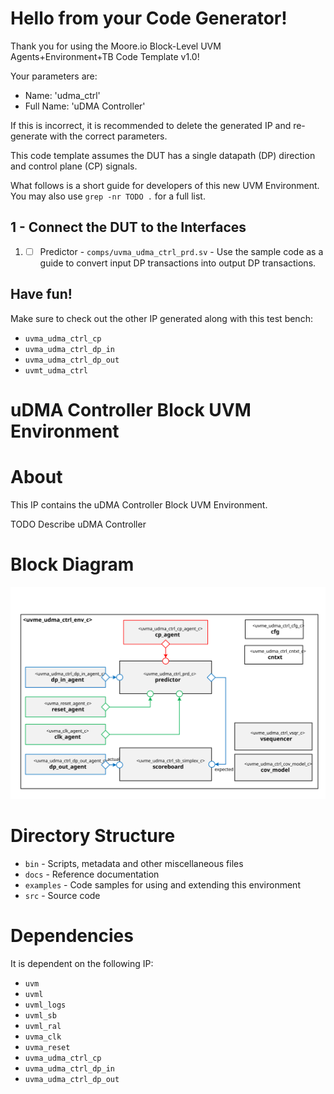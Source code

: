 # Hello from your Code Generator!
Thank you for using the Moore.io Block-Level UVM Agents+Environment+TB Code Template v1.0!

Your parameters are:
* Name: 'udma_ctrl'
* Full Name: 'uDMA Controller'

If this is incorrect, it is recommended to delete the generated IP and re-generate with the correct parameters.

This code template assumes the DUT has a single datapath (DP) direction and control plane (CP) signals.

What follows is a short guide for developers of this new UVM Environment.  You may also use `grep -nr TODO .` for a full list.

## 1 - Connect the DUT to the Interfaces
 1. - [ ] Predictor - `comps/uvma_udma_ctrl_prd.sv` - Use the sample code as a guide to convert input DP transactions into output DP transactions.

## Have fun!
Make sure to check out the other IP generated along with this test bench:
* `uvma_udma_ctrl_cp`
* `uvma_udma_ctrl_dp_in`
* `uvma_udma_ctrl_dp_out`
* `uvmt_udma_ctrl`




# uDMA Controller Block UVM Environment


# About
This IP contains the uDMA Controller Block UVM Environment.

TODO Describe uDMA Controller


# Block Diagram
![alt text](./docs/env_block_diagram.svg "uDMA Controller Block UVM Environment Block Diagram")

# Directory Structure
* `bin` - Scripts, metadata and other miscellaneous files
* `docs` - Reference documentation
* `examples` - Code samples for using and extending this environment
* `src` - Source code


# Dependencies
It is dependent on the following IP:

* `uvm`
* `uvml`
* `uvml_logs`
* `uvml_sb`
* `uvml_ral`
* `uvma_clk`
* `uvma_reset`
* `uvma_udma_ctrl_cp`
* `uvma_udma_ctrl_dp_in`
* `uvma_udma_ctrl_dp_out`

